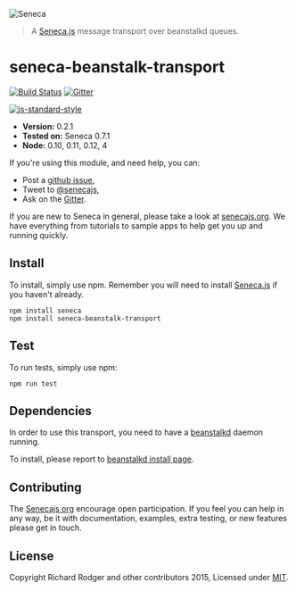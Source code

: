 ![Seneca](http://senecajs.org/files/assets/seneca-logo.png)
> A [Seneca.js][] message transport over beanstalkd queues.

# seneca-beanstalk-transport
[![Build Status][travis-badge]][travis-url]
[![Gitter][gitter-badge]][gitter-url]

[![js-standard-style][standard-badge]][standard-style]

- __Version:__ 0.2.1
- __Tested on:__ Seneca 0.7.1
- __Node:__ 0.10, 0.11, 0.12, 4

If you're using this module, and need help, you can:

- Post a [github issue][],
- Tweet to [@senecajs][],
- Ask on the [Gitter][gitter-url].

If you are new to Seneca in general, please take a look at [senecajs.org][]. We have everything from
tutorials to sample apps to help get you up and running quickly.

## Install
To install, simply use npm. Remember you will need to install [Seneca.js][] if you haven't already.

```
npm install seneca
npm install seneca-beanstalk-transport
```

## Test
To run tests, simply use npm:

```
npm run test
```

## Dependencies

In order to use this transport, you need to have a [beanstalkd](http://kr.github.io/beanstalkd/) daemon running.

To install, please report to [beanstalkd install page](http://kr.github.io/beanstalkd/download.html).

## Contributing
The [Senecajs org][] encourage open participation. If you feel you can help in any way, be it with
documentation, examples, extra testing, or new features please get in touch.

## License
Copyright Richard Rodger and other contributors 2015, Licensed under [MIT][].

[travis-badge]: https://travis-ci.org/rjrodger/seneca-beanstalk-transport.svg
[travis-url]: https://travis-ci.org/rjrodger/seneca-beanstalk-transport
[gitter-badge]: https://badges.gitter.im/Join%20Chat.svg
[gitter-url]: https://gitter.im/senecajs/seneca
[standard-badge]: https://raw.githubusercontent.com/feross/standard/master/badge.png
[standard-style]: https://github.com/feross/standard

[MIT]: ./LICENSE
[Senecajs org]: https://github.com/senecajs/
[Seneca.js]: https://www.npmjs.com/package/seneca
[senecajs.org]: http://senecajs.org/
[leveldb]: http://leveldb.org/
[github issue]: https://github.com/rjrodger/seneca-beanstalk-transport/issues
[@senecajs]: http://twitter.com/senecajs

